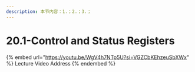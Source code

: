 ```yaml
---
description: 本节内容：1.；2.；3.；
---
```


# 20.1-Control and Status Registers

{% embed url="https://youtu.be/WgV4h7NTp5U?si=VGZCbKEhzeuSbXWx" %}
Lecture Video Address
{% endembed %}
